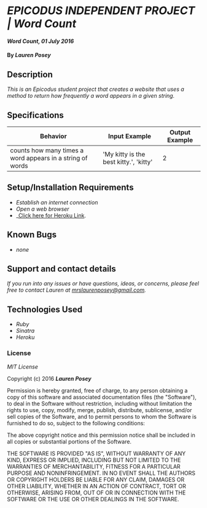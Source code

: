 # _EPICODUS INDEPENDENT PROJECT | Word Count_

#### _Word Count, 01 July 2016_

#### By _**Lauren Posey**_

## Description

_This is an Epicodus student project that creates a website that uses a method to return how frequently a word appears in a given string._

## Specifications

Behavior  | Input Example | Output Example
------------- | ------------- | -------------
counts how many times a word appears in a string of words|'My kitty is the best kitty.', 'kitty'| 2

## Setup/Installation Requirements

* _Establish an internet connection_
* _Open a web browser_
* _<a href="herokulink">Click here for Heroku Link</a>.

## Known Bugs

* _none_

## Support and contact details

_If you run into any issues or have questions, ideas, or concerns, please feel free to contact Lauren at <a href="mailto:mrslaurenposey@gmail.com">mrslaurenposey@gmail.com</a>._

## Technologies Used

* _Ruby_
* _Sinatra_
* _Heroku_

### License

*MIT License*

Copyright (c) 2016 **_Lauren Posey_**

Permission is hereby granted, free of charge, to any person obtaining a copy of this software and associated documentation files (the "Software"), to deal in the Software without restriction, including without limitation the rights to use, copy, modify, merge, publish, distribute, sublicense, and/or sell copies of the Software, and to permit persons to whom the Software is furnished to do so, subject to the following conditions:

The above copyright notice and this permission notice shall be included in all copies or substantial portions of the Software.

THE SOFTWARE IS PROVIDED "AS IS", WITHOUT WARRANTY OF ANY KIND, EXPRESS OR IMPLIED, INCLUDING BUT NOT LIMITED TO THE WARRANTIES OF MERCHANTABILITY, FITNESS FOR A PARTICULAR PURPOSE AND NONINFRINGEMENT. IN NO EVENT SHALL THE AUTHORS OR COPYRIGHT HOLDERS BE LIABLE FOR ANY CLAIM, DAMAGES OR OTHER LIABILITY, WHETHER IN AN ACTION OF CONTRACT, TORT OR OTHERWISE, ARISING FROM, OUT OF OR IN CONNECTION WITH THE SOFTWARE OR THE USE OR OTHER DEALINGS IN THE SOFTWARE.
